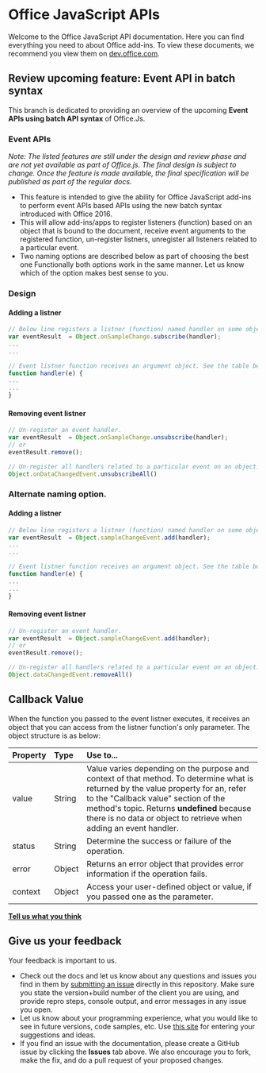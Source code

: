 # Office JavaScript APIs

Welcome to the Office JavaScript API documentation. Here you can find everything you need to about Office add-ins.  To view these documents, we recommend you view them on [dev.office.com](https://dev.office.com/docs/add-ins/overview/office-add-ins).

## Review upcoming feature: Event API in batch syntax

This branch is dedicated to providing an overview of the upcoming **Event APIs using batch API syntax** of Office.Js. 

### Event APIs

_Note: The listed features are still under the design and review phase and are not yet available as part of Office.js. The final design is subject to change. Once the feature is made available, the final specification will be published as part of the regular docs._

* This feature is intended to give the ability for Office JavaScript add-ins to perform event APIs based APIs using the new batch syntax introduced with Office 2016. 
* This will allow add-ins/apps to register listeners (function) based on an object that is bound to the document, receive event arguments to the registered function, un-register listners, unregister all listeners related to a particular event. 
* Two naming options are described below as part of choosing the best one Functionally both options work in the same manner. Let us know which of the option makes best sense to you. 

### Design

#### Adding a listner

```js
// Below line registers a listner (function) named handler on some object that provides some event named sampleChangeEvent. The result of this event registration is returned and stored in eventResult, which can later be used to remove event registration. 
var eventResult  = Object.onSampleChange.subscribe(handler);
...
...

// Event listner function receives an argument object. See the table below for the makeup of the object.
function handler(e) {
...
...
}
```

#### Removing event listner

```js
// Un-register an event handler. 
var eventResult  = Object.onSampleChange.unsubscribe(handler);
// or
eventResult.remove();
```


```js
// Un-register all handlers related to a particular event on an object. 
Object.onDataChangedEvent.unsubscribeAll()
```

### Alternate naming option. 

#### Adding a listner

```js
// Below line registers a listner (function) named handler on some object that provides some event named sampleChangeEvent. The result of this event registration is returned and stored in eventResult, which can later be used to remove event registration. 
var eventResult  = Object.sampleChangeEvent.add(handler);
...
...

// Event listner function receives an argument object. See the table below for the makeup of the object.
function handler(e) {
...
...
}
```

#### Removing event listner

```js
// Un-register an event handler. 
var eventResult  = Object.sampleChangeEvent.add(handler);
// or
eventResult.remove();
```


```js
// Un-register all handlers related to a particular event on an object. 
Object.dataChangedEvent.removeAll()
```


## Callback Value

When the function you passed to the event listner executes, it receives an object that you can access from the listner function's only parameter. The object structure is as below:

|**Property**|Type|**Use to...**|
|:-----|:----|:-----|
|value|String|Value varies depending on the purpose and context of that method. To determine what is returned by the value property for an, refer to the "Callback value" section of the method's topic. Returns  **undefined** because there is no data or object to retrieve when adding an event handler.|
|status|String|Determine the success or failure of the operation.|
|error|Object|Returns an error object that provides error information if the operation fails.|
|context|Object|Access your user-defined object or value, if you passed one as the  parameter.|


**[Tell us what you think](https://github.com/OfficeDev/office-js-docs/issues/new?title=EventApi_BatchSyntax_OpenSpec)**


## Give us your feedback

Your feedback is important to us. 
* Check out the docs and let us know about any questions and issues you find in them by [submitting an issue](https://github.com/OfficeDev/office-js-docs/issues) directly in this repository. Make sure you state the version+build number of the client you are using, and provide repro steps, console output, and error messages in any issue you open.  
* Let us know about your programming experience, what you would like to see in future versions, code samples, etc. Use [this site](http://officespdev.uservoice.com/) for entering your suggestions and ideas.
* If you find an issue with the documentation, please create a GitHub issue by clicking the **Issues** tab above. We also encourage you to fork, make the fix, and do a pull request of your proposed changes.
